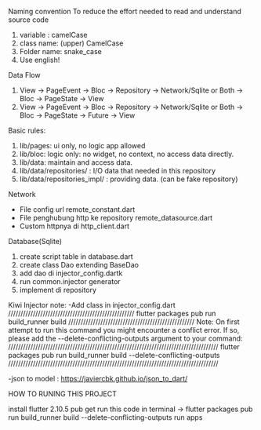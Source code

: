 

Naming convention
To reduce the effort needed to read and understand source code
1. variable : camelCase
2. class name: (upper) CamelCase
3. Folder name: snake_case
4. Use english!

Data Flow 
1. View -> PageEvent -> Bloc -> Repository -> Network/Sqlite or Both -> Bloc -> PageState -> View 
2. View -> PageEvent -> Bloc -> Repository -> Network/Sqlite or Both -> Bloc -> PageState -> Future -> View

Basic rules: 
1. lib/pages: ui only, no logic app allowed 
2. lib/bloc: logic only: no widget, no context, no access data directly.
3. lib/data: maintain and access data. 
4. lib/data/repositories/ : I/O data that needed in this repository
5. lib/data/repositories_impl/ : providing data. (can be fake repository)

 

Network
- File config url remote_constant.dart
- File penghubung http ke repository remote_datasource.dart
- Custom httpnya di http_client.dart

Database(Sqlite)
1. create script table in database.dart
2. create class Dao extending BaseDao
3. add dao di injector_config.dartk
4. run common.injector generator
5. implement di repository


Kiwi Injector
note:
-Add class in injector_config.dart
///////////////////////////////////////////////////
flutter packages pub run build_runner build
///////////////////////////////////////////////////
Note: On first attempt to run this command you might encounter a conflict error. If so, please add the --delete-conflicting-outputs argument to your command:
/////////////////////////////////////////////////////////////////////////////////////
flutter packages pub run build_runner build --delete-conflicting-outputs
/////////////////////////////////////////////////////////////////////////////////////

-json to model : https://javiercbk.github.io/json_to_dart/

HOW TO RUNING THIS PROJECT

install flutter 2.10.5
pub get
run this code in terminal -> flutter packages pub run build_runner build --delete-conflicting-outputs
run apps








